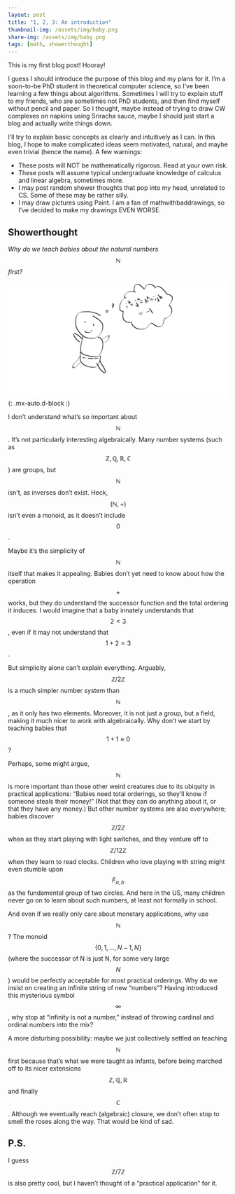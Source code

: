 ```yaml
---
layout: post
title: "1, 2, 3: An introduction"
thumbnail-img: /assets/img/baby.png
share-img: /assets/img/baby.png
tags: [math, showerthought]
---
```


This is my first blog post! Hooray!

I guess I should introduce the purpose of this blog and my plans for it. I’m a soon-to-be PhD student in theoretical computer science, so I’ve been learning a few things about algorithms. Sometimes I will try to explain stuff to my friends, who are sometimes not PhD students, and then find myself without pencil and paper. So I thought, maybe instead of trying to draw CW complexes on napkins using Sriracha sauce, maybe I should just start a blog and actually write things down.

I’ll try to explain basic concepts as clearly and intuitively as I can. In this blog, I hope to make complicated ideas seem motivated, natural, and maybe even trivial (hence the name). A few warnings:

- These posts will NOT be mathematically rigorous. Read at your own risk.
- These posts will assume typical undergraduate knowledge of calculus and linear algebra, sometimes more.
- I may post random shower thoughts that pop into my head, unrelated to CS. Some of these may be rather silly.
- I may draw pictures using Paint. I am a fan of mathwithbaddrawings, so I’ve decided to make my drawings EVEN WORSE.

## Showerthought

*Why do we teach babies about the natural numbers $$\mathbb{N}$$ first?*

![baby](/assets/img/baby.png){: .mx-auto.d-block :}

I don’t understand what’s so important about $$\mathbb{N}$$. It’s not particularly interesting algebraically. Many number systems (such as $$\mathbb{Z}, \mathbb{Q}, \mathbb{R}, \mathbb{C}$$) are groups, but $$\mathbb{N}$$ isn’t, as inverses don’t exist. Heck, $$(\mathbb{N}, +)$$ isn’t even a monoid, as it doesn’t include $$0$$.

Maybe it’s the simplicity of $$\mathbb{N}$$ itself that makes it appealing. Babies don’t yet need to know about how the operation $$+$$ works, but they do understand the successor function and the total ordering it induces. I would imagine that a baby innately understands that $$2 < 3$$, even if it may not understand that $$1 + 2 = 3$$.

But simplicity alone can’t explain everything. Arguably, $$\mathbb{Z}/2\mathbb{Z}$$ is a much simpler number system than $$\mathbb{N}$$, as it only has two elements. Moreover, it is not just a group, but a field, making it much nicer to work with algebraically. Why don’t we start by teaching babies that $$1 + 1 \equiv 0$$?

Perhaps, some might argue, $$\mathbb{N}$$ is more important than those other weird creatures due to its ubiquity in practical applications: “Babies need total orderings, so they’ll know if someone steals their money!” (Not that they can do anything about it, or that they have any money.) But other number systems are also everywhere; babies discover $$\mathbb{Z}/2\mathbb{Z}$$ when as they start playing with light switches, and they venture off to $$\mathbb{Z}/12\mathbb{Z}$$ when they learn to read clocks. Children who love playing with string might even stumble upon $$F_{a, b}$$ as the fundamental group of two circles. And here in the US, many children never go on to learn about such numbers, at least not formally in school.

And even if we really only care about monetary applications, why use $$\mathbb{N}$$? The monoid $$\{0, 1, ..., N-1, N\}$$ (where the successor of N is just N, for some very large $$N$$) would be perfectly acceptable for most practical orderings. Why do we insist on creating an infinite string of new “numbers”?  Having introduced this mysterious symbol $$\infty$$, why stop at “infinity is not a number,” instead of throwing cardinal and ordinal numbers into the mix?

A more disturbing possibility: maybe we just collectively settled on teaching $$\mathbb{N}$$ first because that’s what we were taught as infants, before being marched off to its nicer extensions $$\mathbb{Z}, \mathbb{Q}, \mathbb{R}$$ and finally $$\mathbb{C}$$. Although we eventually reach (algebraic) closure, we don’t often stop to smell the roses along the way. That would be kind of sad.

## P.S.
I guess $$\mathbb{Z}/7\mathbb{Z}$$ is also pretty cool, but I haven’t thought of a “practical application” for it.